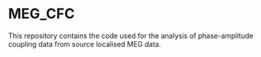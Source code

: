 # MEG_CFC
This repository contains the code used for the analysis of phase-amplitude coupling data from source localised MEG data.
